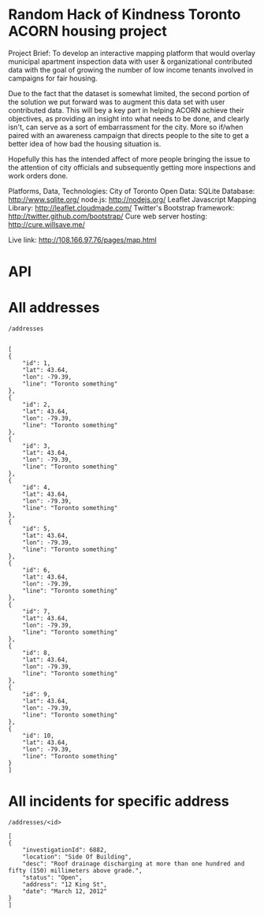 Random Hack of Kindness Toronto ACORN housing project
============
Project Brief:
To develop an interactive mapping platform that would overlay municipal apartment inspection data with user & organizational contributed data with the goal of growing the number of low income tenants involved in campaigns for fair housing. 

Due to the fact that the dataset is somewhat limited, the second portion of the solution we put forward was to augment this data set with user contributed data. This will bey a key part in helping ACORN achieve their objectives, as providing an insight into what needs to be done, and clearly isn't, can serve as a sort of embarrassment for the city. More so if/when paired with an awareness campaign that directs people to the site to get a better idea of how bad the housing situation is.

Hopefully this has the intended affect of more people bringing the issue to the attention of city officials and subsequently getting more inspections and work orders done.

Platforms, Data, Technologies:
City of Toronto Open Data:
SQLite Database: http://www.sqlite.org/
node.js: http://nodejs.org/
Leaflet Javascript Mapping Library: http://leaflet.cloudmade.com/
Twitter's Bootstrap framework: http://twitter.github.com/bootstrap/
Cure web server hosting: http://cure.willsave.me/

Live link:
http://108.166.97.76/pages/map.html



API
===

All addresses
=============

    /addresses
    
 
    [
    {
        "id": 1,
        "lat": 43.64,
        "lon": -79.39,
        "line": "Toronto something"
    },
    {
        "id": 2,
        "lat": 43.64,
        "lon": -79.39,
        "line": "Toronto something"
    },
    {
        "id": 3,
        "lat": 43.64,
        "lon": -79.39,
        "line": "Toronto something"
    },
    {
        "id": 4,
        "lat": 43.64,
        "lon": -79.39,
        "line": "Toronto something"
    },
    {
        "id": 5,
        "lat": 43.64,
        "lon": -79.39,
        "line": "Toronto something"
    },
    {
        "id": 6,
        "lat": 43.64,
        "lon": -79.39,
        "line": "Toronto something"
    },
    {
        "id": 7,
        "lat": 43.64,
        "lon": -79.39,
        "line": "Toronto something"
    },
    {
        "id": 8,
        "lat": 43.64,
        "lon": -79.39,
        "line": "Toronto something"
    },
    {
        "id": 9,
        "lat": 43.64,
        "lon": -79.39,
        "line": "Toronto something"
    },
    {
        "id": 10,
        "lat": 43.64,
        "lon": -79.39,
        "line": "Toronto something"
    }
    ]

All incidents for specific address
==================================

    /addresses/<id>  

    [
    {
        "investigationId": 6882,
        "location": "Side Of Building",
        "desc": "Roof drainage discharging at more than one hundred and fifty (150) millimeters above grade.",
        "status": "Open",
        "address": "12 King St",
        "date": "March 12, 2012"
    }
    ]
  
